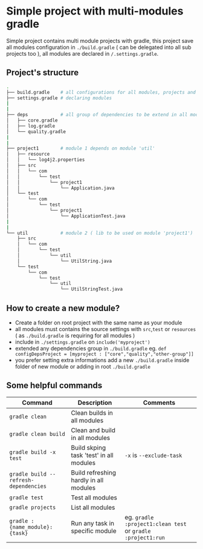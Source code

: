 # Simple project with multi-modules gradle

Simple project contains multi module projects with gradle, this project save all modules configuration in `./build.gradle` ( can be delegated into all sub projects too ), all modules are declared in `/.settings.gradle`.



## Project's structure

```bash
.
├── build.gradle    # all configurations for all modules, projects and dependencies
├── settings.gradle # declaring modules
|
|
├── deps            # all group of dependencies to be extend in all module
│   ├── core.gradle
│   ├── log.gradle
│   └── quality.gradle
|
|
├── project1        # module 1 depends on module 'util'
│   ├── resource
│   │   └── log4j2.properties
│   ├── src
│   │   └── com
│   │       └── test
│   │           └── project1
│   │               └── Application.java
│   └── test
│       └── com
│           └── test
│               └── project1
│                   └── ApplicationTest.java
|
|
└── util            # module 2 ( lib to be used on module 'project1')
    ├── src
    │   └── com
    │       └── test
    │           └── util
    │               └── UtilString.java
    └── test
        └── com
            └── test
                └── util
                    └── UtilStringTest.java

```

## How to create a new module?

  - Create a folder on root project with the same name as your module
  - all modules must contains the source settings with `src`,`test` or `resources` ( as `./build.gradle` is requiring for all modules )
  - include in `./settings.gradle` on `include('myproject')`
  - extended any dependencies group in `./build.gradle` eg. `def configDepsProject = [myproject : ["core","quality","other-group"]]`
  - you prefer setting extra informations add a new `./build.gradle` inside folder of new module or adding in root `./build.gradle`


## Some helpful commands
Command                           |  Description              | Comments
---                               |  ---                      | ---
`gradle clean`                    |  Clean builds in all modules      |
`gradle clean build`              |  Clean and build in all modules   |
`gradle build -x test`            |  Build skping task 'test' in all modules | `-x` is `--exclude-task` 
`gradle build --refresh-dependencies` | Build refreshing hardly in all modules |
`gradle test`                     |  Test all modules |
`gradle projects`                 |  List all modules |
`gradle :{name_module}:{task}`    | Run any task in specific module | eg. `gradle :project1:clean test` or `gradle :project1:run`
